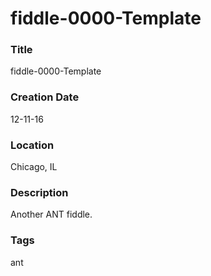fiddle-0000-Template
======

### Title

fiddle-0000-Template


### Creation Date

12-11-16


### Location

Chicago, IL


### Description

Another ANT fiddle.


### Tags

ant
